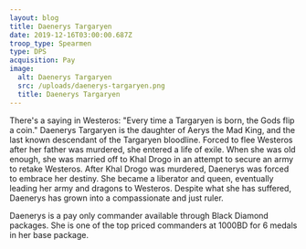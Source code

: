 ```yaml
---
layout: blog
title: Daenerys Targaryen
date: 2019-12-16T03:00:00.687Z
troop_type: Spearmen
type: DPS
acquisition: Pay
image:
  alt: Daenerys Targaryen
  src: /uploads/daenerys-targaryen.png
  title: Daenerys Targaryen
---
```

There's a saying in Westeros: "Every time a Targaryen is born, the Gods flip a coin." Daenerys Targaryen is the daughter of Aerys the Mad King, and the last known descendant of the Targaryen bloodline. Forced to flee Westeros after her father was murdered, she entered a life of exile. When she was old enough, she was married off to Khal Drogo in an attempt to secure an army to retake Westeros. After Khal Drogo was murdered, Daenerys was forced to embrace her destiny. She became a liberator and queen, eventually leading her army and dragons to Westeros. Despite what she has suffered, Daenerys has grown into a compassionate and just ruler.

Daenerys is a pay only commander available through Black Diamond packages. She is one of the top priced commanders at 1000BD for 6 medals in her base package.
